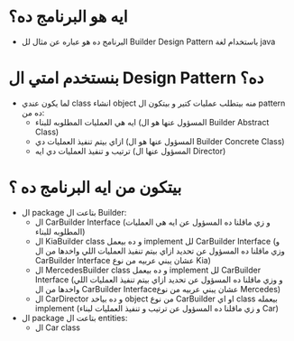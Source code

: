 # ايه هو البرنامج ده؟
- البرنامج ده هو عباره عن مثال لل Builder Design Pattern باستخدام لغة java
# بنستخدم امتي ال Design Pattern ده؟
- لما يكون عندي class انشاء object منه بيتطلب عمليات كتير و بيتكون ال pattern ده من:
  - ايه هي العمليات المطلوبه للبناء (المسؤول عنها هو ال Builder Abstract Class)
  - ازاي بيتم تنفيذ العمليات دي (المسؤول عنها هو ال Builder Concrete Class)
  - ترتيب و تنفيذ العمليات دي ايه (المسؤول عنها ال Director)
# بيتكون من ايه البرنامج ده ؟
- ال package بتاعت ال Builder:
  - ال CarBuilder Interface (و زي ماقلنا ده المسؤول عن ايه هي العمليات المطلوبه للبناء)
  - ال KiaBuilder class و ده بيعمل implement لل CarBuilder Interface (و وزي ماقلنا ده المسؤول عن تحديد ازاي بيتم تنفيذ العمليات اللي واخدها من ال CarBuilder Interface عشان يبني عربيه من نوع Kia)
  - ال MercedesBuilder class و ده بيعمل implement لل CarBuilder Interface (و وزي ماقلنا ده المسؤول عن تحديد ازاي بيتم تنفيذ العمليات اللي واخدها من ال CarBuilder Interfaceعشان يبني عربيه من نوع Mercedes)
  - ال CarDirector و ده بياخد object من نوع CarBuilder او اي class بيعمله implement (و زي ماقلنا ده المسؤول عن ترتيب و تنفيذ العمليات لبناء Car)
- ال package بتاعت ال entities:
  - ال Car class
